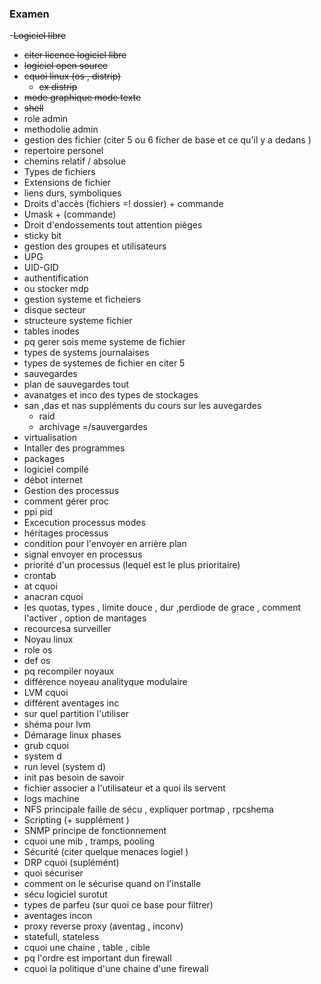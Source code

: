 ### Examen 
-~~Logiciel libre~~
- ~~citer licence logiciel libre~~ 
- ~~logiciel open source~~ 
- ~~cquoi linux (os , distrip)~~
    -  ~~ex distrip~~ 
- ~~mode graphique mode texte~~
- ~~shell~~ 
- role admin 
- methodolie admin
- gestion des fichier (citer 5 ou 6  ficher de base et ce qu'il y a dedans )
- repertoire personel 
- chemins relatif / absolue
- Types de fichiers 
- Extensions de fichier
- liens durs, symboliques 
- Droits d'accès (fichiers =! dossier) + commande 
- Umask + (commande)
- Droit d'endossements tout attention pièges 
- sticky bit
- gestion des groupes et utilisateurs   
- UPG 
- UID-GID
- authentification
- ou stocker mdp 
- gestion systeme et ficheiers
- disque secteur 
- structeure systeme fichier 
- tables inodes 
- pq gerer sois meme systeme de fichier 
- types de systems journalaises
- types de systemes de fichier en citer 5 
- sauvegardes 
- plan de sauvegardes tout
- avanatges et inco des types de stockages 
- san ,das et nas suppléments du cours sur les auvegardes 
    - raid 
    - archivage =/sauvergardes 
- virtualisation  
- Intaller des programmes 
- packages
- logiciel compilé
- débot internet
- Gestion des processus 
- comment gérer proc
- ppi pid 
- Excecution processus modes
- héritages processus
- condition pour l'envoyer en arrière plan
- signal envoyer en processus
- priorité d'un processus  (lequel est le plus prioritaire)
- crontab
- at cquoi 
- anacran cquoi
- les quotas, types , limite douce , dur ,perdiode de grace , comment l'activer , option de mantages 
- recourcesa surveiller  
- Noyau linux  
- role os
- def os 
- pq recompiler noyaux
- différence noyeau analityque modulaire 
- LVM cquoi 
- différent aventages inc
- sur quel partition l'utiliser 
- shéma pour lvm 
- Démarage linux phases 
- grub cquoi 
- system d 
- run level (system d)
-  init pas besoin de savoir
- fichier associer a l'utilisateur et a quoi ils servent 
- logs machine 
- NFS  principale faille de sécu , expliquer portmap , rpcshema 
- Scripting (+ supplément )
-  SNMP principe de fonctionnement 
- cquoi une mib , tramps, pooling 
- Sécurité (citer quelque menaces logiel )
- DRP cquoi (suplémént)
- quoi sécuriser  
- comment on le sécurise quand on l'installe
- sécu logiciel surotut
- types de parfeu (sur quoi ce base pour  filtrer)
- aventages incon
- proxy reverse proxy (aventag , inconv)
- statefull, stateless 
- cquoi une chaine , table , cible 
- pq l'ordre est important dun firewall 
- cquoi la politique d'une chaine d'une firewall 